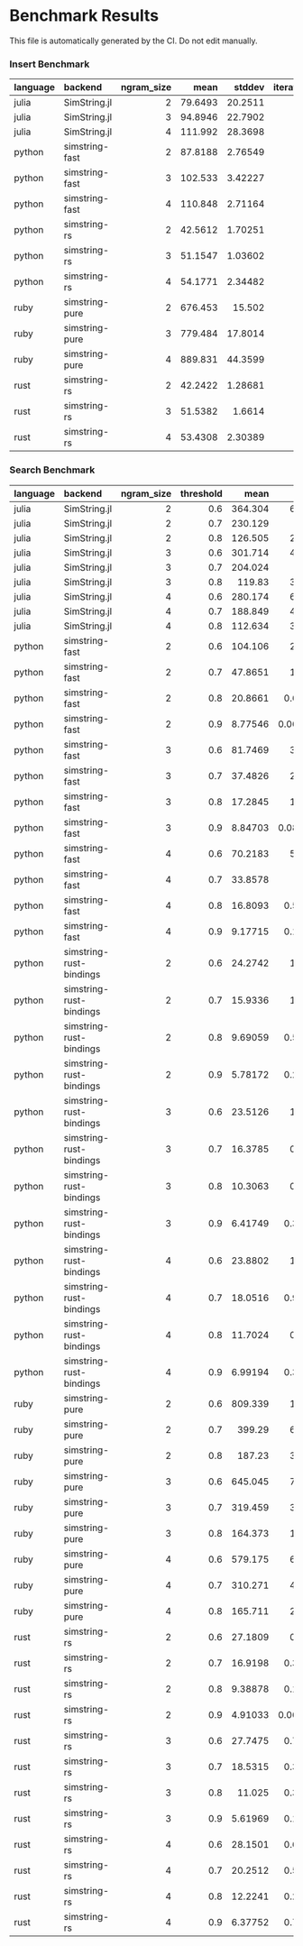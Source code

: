 # Benchmark Results

This file is automatically generated by the CI. Do not edit manually.

### Insert Benchmark
| language   | backend        |   ngram_size |     mean |   stddev |   iterations |
|:-----------|:---------------|-------------:|---------:|---------:|-------------:|
| julia      | SimString.jl   |            2 |  79.6493 | 20.2511  |          100 |
| julia      | SimString.jl   |            3 |  94.8946 | 22.7902  |          100 |
| julia      | SimString.jl   |            4 | 111.992  | 28.3698  |          100 |
| python     | simstring-fast |            2 |  87.8188 |  2.76549 |          100 |
| python     | simstring-fast |            3 | 102.533  |  3.42227 |          100 |
| python     | simstring-fast |            4 | 110.848  |  2.71164 |          100 |
| python     | simstring-rs   |            2 |  42.5612 |  1.70251 |          100 |
| python     | simstring-rs   |            3 |  51.1547 |  1.03602 |          100 |
| python     | simstring-rs   |            4 |  54.1771 |  2.34482 |          100 |
| ruby       | simstring-pure |            2 | 676.453  | 15.502   |           30 |
| ruby       | simstring-pure |            3 | 779.484  | 17.8014  |           26 |
| ruby       | simstring-pure |            4 | 889.831  | 44.3599  |           23 |
| rust       | simstring-rs   |            2 |  42.2422 |  1.28681 |          100 |
| rust       | simstring-rs   |            3 |  51.5382 |  1.6614  |          100 |
| rust       | simstring-rs   |            4 |  53.4308 |  2.30389 |          100 |

### Search Benchmark
| language   | backend                 |   ngram_size |   threshold |      mean |     stddev |   iterations |
|:-----------|:------------------------|-------------:|------------:|----------:|-----------:|-------------:|
| julia      | SimString.jl            |            2 |         0.6 | 364.304   |  6.27883   |           55 |
| julia      | SimString.jl            |            2 |         0.7 | 230.129   |  3.4489    |           87 |
| julia      | SimString.jl            |            2 |         0.8 | 126.505   |  2.30009   |          100 |
| julia      | SimString.jl            |            3 |         0.6 | 301.714   |  4.82154   |           67 |
| julia      | SimString.jl            |            3 |         0.7 | 204.024   |  6.3174    |           99 |
| julia      | SimString.jl            |            3 |         0.8 | 119.83    |  3.25434   |          100 |
| julia      | SimString.jl            |            4 |         0.6 | 280.174   |  6.27061   |           72 |
| julia      | SimString.jl            |            4 |         0.7 | 188.849   |  4.06803   |          100 |
| julia      | SimString.jl            |            4 |         0.8 | 112.634   |  3.45438   |          100 |
| python     | simstring-fast          |            2 |         0.6 | 104.106   |  2.46623   |          100 |
| python     | simstring-fast          |            2 |         0.7 |  47.8651  |  1.54812   |          100 |
| python     | simstring-fast          |            2 |         0.8 |  20.8661  |  0.675842  |          100 |
| python     | simstring-fast          |            2 |         0.9 |   8.77546 |  0.0602543 |          100 |
| python     | simstring-fast          |            3 |         0.6 |  81.7469  |  3.78581   |          100 |
| python     | simstring-fast          |            3 |         0.7 |  37.4826  |  2.19722   |          100 |
| python     | simstring-fast          |            3 |         0.8 |  17.2845  |  1.33892   |          100 |
| python     | simstring-fast          |            3 |         0.9 |   8.84703 |  0.0819335 |          100 |
| python     | simstring-fast          |            4 |         0.6 |  70.2183  |  5.42999   |          100 |
| python     | simstring-fast          |            4 |         0.7 |  33.8578  |  1.0035    |          100 |
| python     | simstring-fast          |            4 |         0.8 |  16.8093  |  0.557603  |          100 |
| python     | simstring-fast          |            4 |         0.9 |   9.17715 |  0.163042  |          100 |
| python     | simstring-rust-bindings |            2 |         0.6 |  24.2742  |  1.33431   |          100 |
| python     | simstring-rust-bindings |            2 |         0.7 |  15.9336  |  1.11569   |          100 |
| python     | simstring-rust-bindings |            2 |         0.8 |   9.69059 |  0.543647  |          100 |
| python     | simstring-rust-bindings |            2 |         0.9 |   5.78172 |  0.261446  |          100 |
| python     | simstring-rust-bindings |            3 |         0.6 |  23.5126  |  1.07671   |          100 |
| python     | simstring-rust-bindings |            3 |         0.7 |  16.3785  |  0.80432   |          100 |
| python     | simstring-rust-bindings |            3 |         0.8 |  10.3063  |  0.55943   |          100 |
| python     | simstring-rust-bindings |            3 |         0.9 |   6.41749 |  0.361023  |          100 |
| python     | simstring-rust-bindings |            4 |         0.6 |  23.8802  |  1.10317   |          100 |
| python     | simstring-rust-bindings |            4 |         0.7 |  18.0516  |  0.978381  |          100 |
| python     | simstring-rust-bindings |            4 |         0.8 |  11.7024  |  0.78622   |          100 |
| python     | simstring-rust-bindings |            4 |         0.9 |   6.99194 |  0.332706  |          100 |
| ruby       | simstring-pure          |            2 |         0.6 | 809.339   | 10.1425    |           25 |
| ruby       | simstring-pure          |            2 |         0.7 | 399.29    |  6.28425   |           51 |
| ruby       | simstring-pure          |            2 |         0.8 | 187.23    |  3.14246   |          100 |
| ruby       | simstring-pure          |            3 |         0.6 | 645.045   |  7.50201   |           32 |
| ruby       | simstring-pure          |            3 |         0.7 | 319.459   |  3.70307   |           63 |
| ruby       | simstring-pure          |            3 |         0.8 | 164.373   |  1.67778   |          100 |
| ruby       | simstring-pure          |            4 |         0.6 | 579.175   |  6.69044   |           35 |
| ruby       | simstring-pure          |            4 |         0.7 | 310.271   |  4.09762   |           65 |
| ruby       | simstring-pure          |            4 |         0.8 | 165.711   |  2.13386   |          100 |
| rust       | simstring-rs            |            2 |         0.6 |  27.1809  |  0.94168   |          100 |
| rust       | simstring-rs            |            2 |         0.7 |  16.9198  |  0.320442  |          100 |
| rust       | simstring-rs            |            2 |         0.8 |   9.38878 |  0.156152  |          100 |
| rust       | simstring-rs            |            2 |         0.9 |   4.91033 |  0.0667872 |          100 |
| rust       | simstring-rs            |            3 |         0.6 |  27.7475  |  0.797318  |          100 |
| rust       | simstring-rs            |            3 |         0.7 |  18.5315  |  0.382673  |          100 |
| rust       | simstring-rs            |            3 |         0.8 |  11.025   |  0.318738  |          100 |
| rust       | simstring-rs            |            3 |         0.9 |   5.61969 |  0.109455  |          100 |
| rust       | simstring-rs            |            4 |         0.6 |  28.1501  |  0.657037  |          100 |
| rust       | simstring-rs            |            4 |         0.7 |  20.2512  |  0.582671  |          100 |
| rust       | simstring-rs            |            4 |         0.8 |  12.2241  |  0.295259  |          100 |
| rust       | simstring-rs            |            4 |         0.9 |   6.37752 |  0.718844  |          100 |

